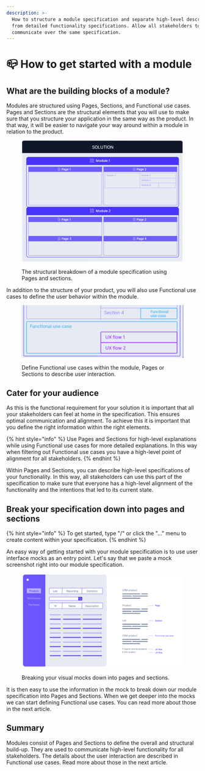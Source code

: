 ```yaml
---
description: >-
  How to structure a module specification and separate high-level descriptions
  from detailed functionality specifications. Allow all stakeholders to
  communicate over the same specification.
---
```


# 📪 How to get started with a module

## What are the building blocks of a module?

Modules are structured using Pages, Sections, and Functional use cases. Pages and Sections are the structural elements that you will use to make sure that you structure your application in the same way as the product. In that way, it will be easier to navigate your way around within a module in relation to the product.

<figure><img src="../.gitbook/assets/image (7).png" alt=""><figcaption><p>The structural breakdown of a module specification using Pages and sections.</p></figcaption></figure>

In addition to the structure of your product, you will also use Functional use cases to define the user behavior within the module.

<figure><img src="../.gitbook/assets/image (8).png" alt=""><figcaption><p>Define Functional use cases within the module, Pages or Sections to describe user interaction.</p></figcaption></figure>

## Cater for your audience

As this is the functional requirement for your solution it is important that all your stakeholders can feel at home in the specification. This ensures optimal communication and alignment. To achieve this it is important that you define the right information within the right elements.&#x20;

{% hint style="info" %}
Use Pages and Sections for high-level explanations while using Functional use cases for more detailed explanations. In this way when filtering out Functional use cases you have a high-level point of alignment for all stakeholders.
{% endhint %}

Within Pages and Sections, you can describe high-level specifications of your functionality. In this way, all stakeholders can use this part of the specification to make sure that everyone has a high-level alignment of the functionality and the intentions that led to its current state.

## Break your specification down into pages and sections

{% hint style="info" %}
To get started, type "/" or click the "..."  menu to create content within your specification.
{% endhint %}

An easy way of getting started with your module specification is to use user interface mocks as an entry point. Let's say that we paste a mock screenshot right into our module specification.

<figure><img src="../.gitbook/assets/image (9).png" alt=""><figcaption><p>Breaking your visual mocks down into pages and sections.</p></figcaption></figure>

It is then easy to use the information in the mock to break down our module specification into Pages and Sections. When we get deeper into the mocks we can start defining Functional use cases. You can read more about those in the next article.

## Summary

Modules consist of Pages and Sections to define the overall and structural build-up. They are used to communicate high-level functionality for all stakeholders. The details about the user interaction are described in Functional use cases. Read more about those in the next article.
